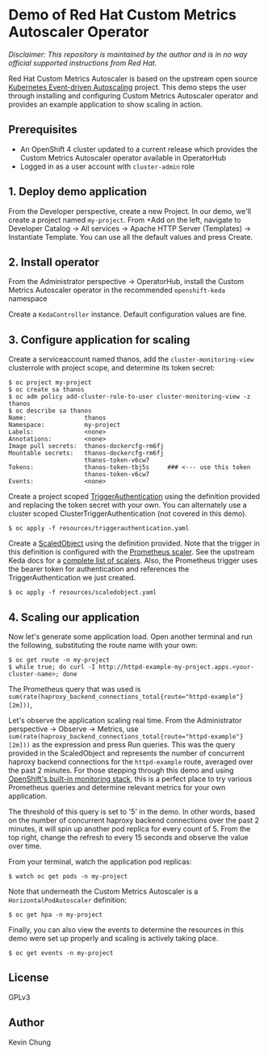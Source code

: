 # Demo of Red Hat Custom Metrics Autoscaler Operator

*Disclaimer: This repository is maintained by the author and is in no way official supported instructions from Red Hat.*

Red Hat Custom Metrics Autoscaler is based on the upstream open source [Kubernetes Event-driven Autoscaling] project.  This demo steps the user through installing and configuring Custom Metrics Autoscaler operator and provides an example application to show scaling in action.

## Prerequisites

- An OpenShift 4 cluster updated to a current release which provides the Custom Metrics Autoscaler operator available in OperatorHub
- Logged in as a user account with `cluster-admin` role

## 1. Deploy demo application

From the Developer perspective, create a new Project.  In our demo, we'll create a project named `my-project`.
From +Add on the left, navigate to Developer Catalog -> All services -> Apache HTTP Server (Templates) -> Instantiate Template.  You can use all the default values and press Create.

## 2. Install operator

From the Administrator perspective -> OperatorHub, install the Custom Metrics Autoscaler operator in the recommended `openshift-keda` namespace

Create a `KedaController` instance.  Default configuration values are fine.

## 3. Configure application for scaling

Create a serviceaccount named thanos, add the `cluster-monitoring-view` clusterrole with project scope, and determine its token secret:
```
$ oc project my-project
$ oc create sa thanos
$ oc adm policy add-cluster-role-to-user cluster-monitoring-view -z thanos
$ oc describe sa thanos
Name:                thanos
Namespace:           my-project
Labels:              <none>
Annotations:         <none>
Image pull secrets:  thanos-dockercfg-rm6fj
Mountable secrets:   thanos-dockercfg-rm6fj
                     thanos-token-v6cw7
Tokens:              thanos-token-tbj5s     ### <--- use this token
                     thanos-token-v6cw7
Events:              <none>
```

Create a project scoped [TriggerAuthentication] using the definition provided and replacing the token secret with your own.  You can alternately use a cluster scoped ClusterTriggerAuthentication (not covered in this demo).
```
$ oc apply -f resources/triggerauthentication.yaml
```

Create a [ScaledObject] using the definition provided.  Note that the trigger in this definition is configured with the [Prometheus scaler].  See the upstream Keda docs for a [complete list of scalers].  Also, the Prometheus trigger uses the bearer token for authentication and references the TriggerAuthentication we just created.
```
$ oc apply -f resources/scaledobject.yaml
```

## 4. Scaling our application

Now let's generate some application load.  Open another terminal and run the following, substituting the route name with your own:

```
$ oc get route -n my-project
$ while true; do curl -I http://httpd-example-my-project.apps.<your-cluster-name>; done
```

The Prometheus query that was used is `sum(rate(haproxy_backend_connections_total{route="httpd-example"}[2m]))`, 

Let's observe the application scaling real time.  From the Administrator perspective -> Observe -> Metrics, use `sum(rate(haproxy_backend_connections_total{route="httpd-example"}[2m]))` as the expression and press Run queries.  This was the query provided in the ScaledObject and represents the number of concurrent haproxy backend connections for the `httpd-example` route, averaged over the past 2 minutes.  For those stepping through this demo and using [OpenShift's built-in monitoring stack], this is a perfect place to try various Prometheus queries and determine relevant metrics for your own application.

  The threshold of this query is set to '5' in the demo.  In other words, based on the number of concurrent haproxy backend connections over the past 2 minutes, it will spin up another pod replica for every count of 5.  From the top right, change the refresh to every 15 seconds and observe the value over time.

From your terminal, watch the application pod replicas:
```
$ watch oc get pods -n my-project
```

Note that underneath the Custom Metrics Autoscaler is a `HorizontalPodAutoscaler` definition:
```
$ oc get hpa -n my-project
```

Finally, you can also view the events to determine the resources in this demo were set up properly and scaling is actively taking place.
```
$ oc get events -n my-project
```

## License

GPLv3

## Author

Kevin Chung

[Kubernetes Event-driven Autoscaling]: https://keda.sh/
[TriggerAuthentication]: resources/triggerauthentication.yaml
[ScaledObject]: resources/scaledobject.yaml
[Prometheus scaler]: https://keda.sh/docs/2.9/scalers/prometheus/
[complete list of scalers]: https://keda.sh/docs/2.9/scalers/
[OpenShift's built-in monitoring stack]: https://docs.openshift.com/container-platform/4.12/monitoring/monitoring-overview.html
